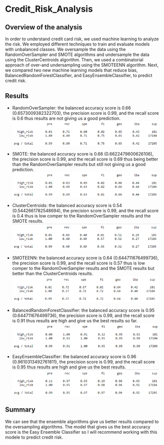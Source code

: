 # Credit_Risk_Analysis

## Overview of the analysis
In order to understand credit card risk, we used machine learning to analyze the risk. We employed different techniques to train and evaluate models with unbalanced classes. We oversample the data using the RandomOverSampler and SMOTE algorithms and undersample the data using the ClusterCentroids algorithm. Then, we used a combinatorial approach of over-and undersampling using the SMOTEENN algorithm. Next, we compared two new machine learning models that reduce bias, BalancedRandomForestClassifier, and EasyEnsembleClassifier, to predict credit risk. 

## Results
- RandomOverSampler: the balanced accuracy score is 0.66 (0.6573009382322703), the precision score is 0.99, and the recall score is 0.6 thus results are not giving us a good prediction.    
![RandomOverSampler.png](/Resurcees/RandomOverSampler.png)

- SMOTE: the balanced accuracy score is 0.66 (0.6622479600626106), the precision score is 0.99, and the recall score is 0.69 thus being better than the RandomOverSampler results but still not giving us a good prediction.
![SMOTE.png](/Resurcees/SMOTE.png)  

- ClusterCentroids: the balanced accuracy score is 0.54 (0.5442661782548694), the precision score is 0.99, and the recall score is 0.4 thus is low comper to the RandomOverSampler results and the SMOTE results.
![ClusterCentroids.png](/Resurcees/ClusterCentroids.png)

- SMOTEENN: the balanced accuracy score is 0.64 (0.644711676499736), the precision score is 0.99, and the recall score is 0.57 thus is low comper to the RandomOverSampler results and the SMOTE results but better than the ClusterCentroids results.
![SMOTEENN.png](/Resurcees/SMOTEENN.png)

- BalancedRandomForestClassifier: the balanced accuracy score is 0.95 (0.644711676499736), the precision score is 0.99, and the recall score is 0.91 thus results are high and give us the best results so far.
![BalancedRandomForestClassifier.png](/Resurcees/BalancedRandomForestClassifier.png)  

- EasyEnsembleClassifier: the balanced accuracy score is 0.96 (0.9610313492761811), the precision score is 0.99, and the recall score is 0.95 thus results are high and give us the best results.    
![EasyEnsembleClassifier.png](/Resurcees/EasyEnsembleClassifier.png)

## Summary
We can see that the ensemble algorithms give us better results compared to the oversampling algorithms. 
The model that gives us the best accuracy score is the Easy Ensemble Classifier so I will recommend working with this modele to predict credit risk. 

